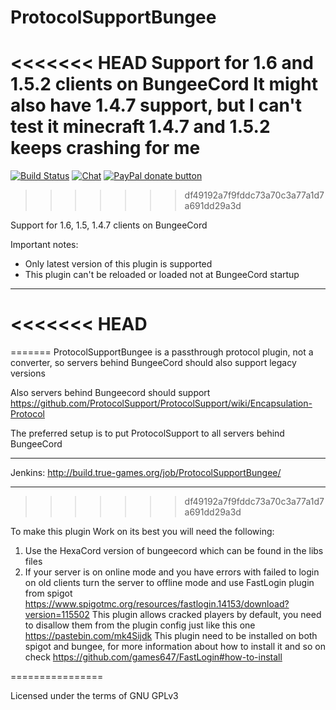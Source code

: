 ProtocolSupportBungee
================

<<<<<<< HEAD
Support for 1.6 and 1.5.2 clients on BungeeCord
It might also have 1.4.7 support, but I can't test it minecraft 1.4.7 and 1.5.2 keeps crashing for me
=======
[![Build Status](https://build.true-games.org/buildStatus/icon?job=ProtocolSupportBungee)](https://build.true-games.org/job/ProtocolSupportBungee/)
[![Chat](https://img.shields.io/badge/chat-on%20discord-7289da.svg)](https://discord.gg/x935y8p)
<span class="badge-paypal"><a href="https://www.paypal.com/cgi-bin/webscr?return=&business=true-games.org%40yandex.ru&bn=PP-DonationsBF%3Abtn_donateCC_LG.gif%3ANonHosted&cmd=_donations&rm=1&no_shipping=1&currency_code=USD" title="Donate to this project using Paypal"><img src="https://img.shields.io/badge/paypal-donate-yellow.svg" alt="PayPal donate button" /></a></span>
>>>>>>> df49192a7f9fddc73a70c3a77a1d7a691dd29a3d

Support for 1.6, 1.5, 1.4.7 clients on BungeeCord

Important notes:
* Only latest version of this plugin is supported
* This plugin can't be reloaded or loaded not at BungeeCord startup

---

<<<<<<< HEAD
================
=======
ProtocolSupportBungee is a passthrough protocol plugin, not a converter, so servers behind BungeeCord should also support legacy versions

Also servers behind Bungeecord should support https://github.com/ProtocolSupport/ProtocolSupport/wiki/Encapsulation-Protocol

The preferred setup is to put ProtocolSupport to all servers behind BungeeCord

---

Jenkins: http://build.true-games.org/job/ProtocolSupportBungee/

---
>>>>>>> df49192a7f9fddc73a70c3a77a1d7a691dd29a3d

To make this plugin Work on its best you will need the following:
1. Use the HexaCord version of bungeecord which can be found in the libs files
2. If your server is on online mode and you have errors with failed to login on old clients turn the server to offline mode and use FastLogin plugin from spigot https://www.spigotmc.org/resources/fastlogin.14153/download?version=115502 This plugin allows cracked players by default, you need to disallow them from the plugin config just like this one https://pastebin.com/mk4Sijdk This plugin need to be installed on both spigot and bungee, for more information about how to install it and so on check https://github.com/games647/FastLogin#how-to-install

================
 
Licensed under the terms of GNU GPLv3

